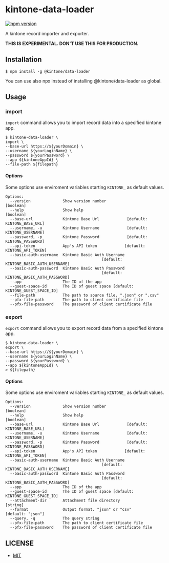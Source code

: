 # kintone-data-loader

[![npm version](https://badge.fury.io/js/%40kintone%2Fdata-loader.svg)](https://badge.fury.io/js/%40kintone%2Fdata-loader)

A kintone record importer and exporter.

**THIS IS EXPERIMENTAL. DON'T USE THIS FOR PRODUCTION.**

## Installation

```
$ npm install -g @kintone/data-loader
```

You can use also npx instead of installing @kintone/data-loader as global.

## Usage

### import

`import` command allows you to import record data into a specified kintone app.

```
$ kintone-data-loader \
import \
--base-url https://${yourDomain} \
--username ${yourLoginName} \
--password ${yourPassword} \
--app ${kintoneAppId} \
--file-path ${filepath}
```

#### Options

Some options use enviroment variables starting `KINTONE_` as default values.

```
Options:
  --version              Show version number                           [boolean]
  --help                 Show help                                     [boolean]
  --base-url             Kintone Base Url            [default: KINTONE_BASE_URL]
  --username, -u         Kintone Username            [default: KINTONE_USERNAME]
  --password, -p         Kintone Password            [default: KINTONE_PASSWORD]
  --api-token            App's API token            [default: KINTONE_API_TOKEN]
  --basic-auth-username  Kintone Basic Auth Username
                                          [default: KINTONE_BASIC_AUTH_USERNAME]
  --basic-auth-password  Kintone Basic Auth Password
                                          [default: KINTONE_BASIC_AUTH_PASSWORD]
  --app                  The ID of the app
  --guest-space-id       The ID of guest space [default: KINTONE_GUEST_SPACE_ID]
  --file-path            The path to source file. ".json" or ".csv"
  --pfx-file-path        The path to client certificate file
  --pfx-file-password    The password of client certificate file
```

### export

`export` command allows you to export record data from a specified kintone app.

```
$ kintone-data-loader \
export \
--base-url https://${yourDomain} \
--username ${yourLoginName} \
--password ${yourPassword} \
--app ${kintoneAppId} \
> ${filepath}
```

#### Options

Some options use enviroment variables starting `KINTONE_` as default values.

```
Options:
  --version              Show version number                           [boolean]
  --help                 Show help                                     [boolean]
  --base-url             Kintone Base Url            [default: KINTONE_BASE_URL]
  --username, -u         Kintone Username            [default: KINTONE_USERNAME]
  --password, -p         Kintone Password            [default: KINTONE_PASSWORD]
  --api-token            App's API token            [default: KINTONE_API_TOKEN]
  --basic-auth-username  Kintone Basic Auth Username
                                          [default: KINTONE_BASIC_AUTH_USERNAME]
  --basic-auth-password  Kintone Basic Auth Password
                                          [default: KINTONE_BASIC_AUTH_PASSWORD]
  --app                  The ID of the app
  --guest-space-id       The ID of guest space [default: KINTONE_GUEST_SPACE_ID]
  --attachment-dir       Attachment file directory                      [string]
  --format               Output format. "json" or "csv"        [default: "json"]
  --query, -q            The query string
  --pfx-file-path        The path to client certificate file
  --pfx-file-password    The password of client certificate file
```

## LICENSE

- [MIT](https://github.com/kintone/js-sdk/blob/master/packages/data-loader/LICENSE)
